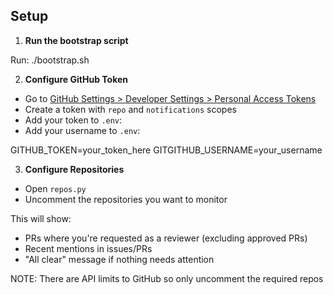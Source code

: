 ## Setup

1. **Run the bootstrap script**

Run: ./bootstrap.sh

2. **Configure GitHub Token**
- Go to [GitHub Settings > Developer Settings > Personal Access Tokens](https://github.com/settings/tokens)
- Create a token with `repo` and `notifications` scopes
- Add your token to `.env`:
- Add your username to `.env`:

GITHUB_TOKEN=your_token_here
GITGITHUB_USERNAME=your_username

3. **Configure Repositories**
- Open `repos.py`
- Uncomment the repositories you want to monitor

This will show:
- PRs where you're requested as a reviewer (excluding approved PRs)
- Recent mentions in issues/PRs
- "All clear" message if nothing needs attention

NOTE: There are API limits to GitHub so only uncomment the required repos
